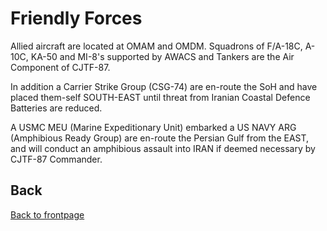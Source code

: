 # Friendly Forces

Allied aircraft are located at OMAM and OMDM.
Squadrons of F/A-18C, A-10C, KA-50 and MI-8's supported by AWACS and Tankers are the Air Component of CJTF-87.




In addition a Carrier Strike Group (CSG-74) are en-route the SoH and have placed them-self SOUTH-EAST until threat from Iranian Coastal Defence Batteries are reduced.

A USMC MEU (Marine Expeditionary Unit) embarked a US NAVY ARG (Amphibious Ready Group) are en-route the Persian Gulf from the EAST, and will conduct an amphibious assault into IRAN if deemed necessary by CJTF-87 Commander.

## Back
[Back to frontpage](https://132nd-vwing.github.io/OPUF-Brief/)
